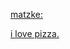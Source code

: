 ---
layout: post
wordpress_id: 1124
wordpress_url: http://noesbueno.com/archives/1124
date: '2011-05-07 03:00:28 -0500'
date_gmt: '2011-05-07 08:00:28 -0500'
body: |
  <p><a href="http://www.whatevs.net/post/4817680742">matzke:</p>
  <p>i love pizza.</a></p>
---